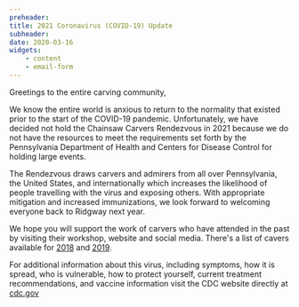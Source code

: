 ```yaml
---
preheader: 
title: 2021 Coronavirus (COVID-19) Update
subheader: 
date: 2020-03-16
widgets:
    - content
    - email-form
---
```

Greetings to the entire carving community,

We know the entire world is anxious to return to the normality that existed prior to the start of the COVID-19 pandemic. Unfortunately, we have decided not hold the Chainsaw Carvers Rendezvous in 2021 because we do not have the resources to meet the requirements set forth by the Pennsylvania Department of Health and Centers for Disease Control for holding large events.

The Rendezvous draws carvers and admirers from all over Pennsylvania, the United States, and internationally which increases the likelihood of people travelling with the virus and exposing others. With appropriate mitigation and increased immunizations, we look forward to welcoming everyone back to Ridgway next year.

We hope you will support the work of carvers who have attended in the past by visiting their workshop, website and social media. There's a list of cavers available for [2018](/2018/carvers) and [2019](/2019/carvers).

For additional information about this virus, including symptoms, how it is spread, who is vulnerable, how to protect yourself, current treatment recommendations, and vaccine information visit the CDC website directly at [cdc.gov](https://cdc.gov)